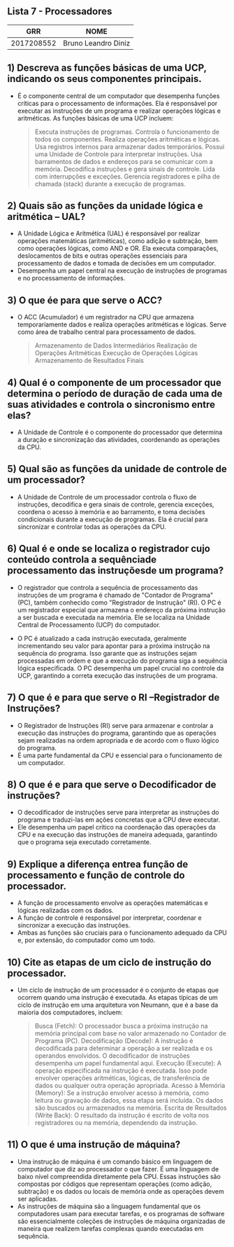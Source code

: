 ## Lista 7 - Processadores

| GRR | NOME |
| ------ | ------ |
| 2017208552 | Bruno Leandro Diniz |

## 1) Descreva as funções básicas de uma UCP, indicando os seus componentes principais.
- É o componente central de um computador que desempenha funções críticas para o processamento de informações. Ela é responsável por executar as instruções de um programa e realizar operações lógicas e aritméticas. As funções básicas de uma UCP incluem:
    > Executa instruções de programas.
    > Controla o funcionamento de todos os componentes.
    > Realiza operações aritméticas e lógicas.
    > Usa registros internos para armazenar dados temporários.
    > Possui uma Unidade de Controle para interpretar instruções.
    > Usa barramentos de dados e endereços para se comunicar com a memória.
    > Decodifica instruções e gera sinais de controle.
    > Lida com interrupções e exceções.
    > Gerencia registradores e pilha de chamada (stack) durante a execução de programas.

## 2) Quais são as funções da unidade lógica e aritmética – UAL?
- A Unidade Lógica e Aritmética (UAL) é responsável por realizar operações matemáticas (aritméticas), como adição e subtração, bem como operações lógicas, como AND e OR. Ela executa comparações, deslocamentos de bits e outras operações essenciais para processamento de dados e tomada de decisões em um computador.
- Desempenha um papel central na execução de instruções de programas e no processamento de informações.

## 3) O que ée para que serve o ACC?
- O ACC (Acumulador) é um registrador na CPU que armazena temporariamente dados e realiza operações aritméticas e lógicas. Serve como área de trabalho central para processamento de dados.
    > Armazenamento de Dados Intermediários
    > Realização de Operações Aritméticas
    > Execução de Operações Lógicas
    > Armazenamento de Resultados Finais

## 4) Qual é o componente de um processador que determina o período de duração de cada uma de suas atividades e controla o sincronismo entre elas?
- A Unidade de Controle é o componente do processador que determina a duração e sincronização das atividades, coordenando as operações da CPU.

## 5) Qual são as funções da unidade de controle de um processador?
- A Unidade de Controle de um processador controla o fluxo de instruções, decodifica e gera sinais de controle, gerencia exceções, coordena o acesso à memória e ao barramento, e toma decisões condicionais durante a execução de programas. Ela é crucial para sincronizar e controlar todas as operações da CPU.

## 6) Qual é e onde se localiza o registrador cujo conteúdo controla a sequênciade processamento das instruçõesde um programa?
- O registrador que controla a sequência de processamento das instruções de um programa é chamado de "Contador de Programa" (PC), também conhecido como "Registrador de Instrução" (RI). O PC é um registrador especial que armazena o endereço da próxima instrução a ser buscada e executada na memória. Ele se localiza na Unidade Central de Processamento (UCP) do computador.

- O PC é atualizado a cada instrução executada, geralmente incrementando seu valor para apontar para a próxima instrução na sequência do programa. Isso garante que as instruções sejam processadas em ordem e que a execução do programa siga a sequência lógica especificada. O PC desempenha um papel crucial no controle da UCP, garantindo a correta execução das instruções de um programa. 

## 7) O que é e para que serve o RI –Registrador de Instruções?
- O Registrador de Instruções (RI) serve para armazenar e controlar a execução das instruções do programa, garantindo que as operações sejam realizadas na ordem apropriada e de acordo com o fluxo lógico do programa.
- É uma parte fundamental da CPU e essencial para o funcionamento de um computador.

## 8) O que é e para que serve o Decodificador de instruções?
- O decodificador de instruções serve para interpretar as instruções do programa e traduzi-las em ações concretas que a CPU deve executar. 
- Ele desempenha um papel crítico na coordenação das operações da CPU e na execução das instruções de maneira adequada, garantindo que o programa seja executado corretamente.

## 9) Explique a diferença entrea função de processamento e função de controle do processador.
- A função de processamento envolve as operações matemáticas e lógicas realizadas com os dados.
- A função de controle é responsável por interpretar, coordenar e sincronizar a execução das instruções.
- Ambas as funções são cruciais para o funcionamento adequado da CPU e, por extensão, do computador como um todo.

## 10) Cite as etapas de um ciclo de instrução do processador.
- Um ciclo de instrução de um processador é o conjunto de etapas que ocorrem quando uma instrução é executada. As etapas típicas de um ciclo de instrução em uma arquitetura von Neumann, que é a base da maioria dos computadores, incluem:
    > Busca (Fetch): O processador busca a próxima instrução na memória principal com base no valor armazenado no Contador de Programa (PC).
    > Decodificação (Decode): A instrução é decodificada para determinar a operação a ser realizada e os operandos envolvidos. O decodificador de instruções desempenha um papel fundamental aqui.
    > Execução (Execute): A operação especificada na instrução é executada. Isso pode envolver operações aritméticas, lógicas, de transferência de dados ou qualquer outra operação apropriada.
    > Acesso à Memória (Memory): Se a instrução envolver acesso à memória, como leitura ou gravação de dados, essa etapa será incluída. Os dados são buscados ou armazenados na memória.
    > Escrita de Resultados (Write Back): O resultado da instrução é escrito de volta nos registradores ou na memória, dependendo da instrução.

## 11) O que é uma instrução de máquina?
- Uma instrução de máquina é um comando básico em linguagem de computador que diz ao processador o que fazer. É uma linguagem de baixo nível compreendida diretamente pela CPU. Essas instruções são compostas por códigos que representam operações (como adição, subtração) e os dados ou locais de memória onde as operações devem ser aplicadas.
- As instruções de máquina são a linguagem fundamental que os computadores usam para executar tarefas, e os programas de software são essencialmente coleções de instruções de máquina organizadas de maneira que realizem tarefas complexas quando executadas em sequência.